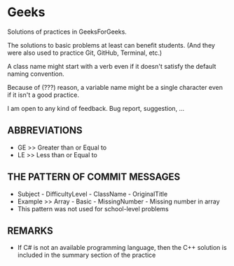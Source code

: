 # Geeks
Solutions of practices in GeeksForGeeks.

The solutions to basic problems at least can benefit students. 
  (And they were also used to practice Git, GitHub, Terminal, etc.) 

A class name might start with a verb even if it doesn't satisfy the default naming convention. 

Because of (???) reason, a variable name might be a single character even if it isn't a good practice.  

I am open to any kind of feedback. Bug report, suggestion, ...

## ABBREVIATIONS
* GE >> Greater than or Equal to
* LE >> Less than or Equal to
 
## THE PATTERN OF COMMIT MESSAGES
* Subject - DifficultyLevel - ClassName - OriginalTitle
* Example >> Array - Basic - MissingNumber - Missing number in array
* This pattern was not used for school-level problems
 
## REMARKS
* If C# is not an available programming language, then the C++ solution is included in the summary section of the practice
